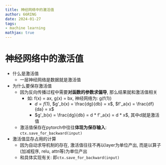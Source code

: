 ```yaml
---
title: 神经网络中的激活值
author: 66RING
date: 2024-01-27
tags:
- machine learning
mathjax: true
---
```


# 神经网络中的激活值

- 什么是激活值
    * 一层神经网络是数据就是激活值
- 为什么要保存激活值
    * 因为反向传播过程中需要**对函数的参数求偏导**, 那么结果就和激活值相关
        + 如: f(x) = ax, g(x) = bx, 神经网络为: g(f(1))
            + $d = f(1)$, $g'_b(x) = \frac{dg}{db} = x$, $f'_a(x) = \frac{df}{da} = x$
            + $g'_b(x) = \frac{dg}{db} = d * f'_a(x) = d * x$, 其中d就是激活值
    * 激活值保存在pytorch中往往**体现为保存输入**: `ctx.save_for_backward(input)`
- 激活值显存占用的计算
    * 因为自动求导机制的存在, 激活值往往不再以layer为单位产出, 而是以算子(加减程序, relu, attn等)为单位产出
    * 和具体实现有关: 即`ctx.save_for_backward(input)`




